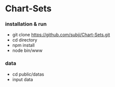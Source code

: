 # Chart-Sets

### installation & run

- git clone https://github.com/subji/Chart-Sets.git 
- cd directory
- npm install
- node bin/www

### data
- cd public/datas
- input data



